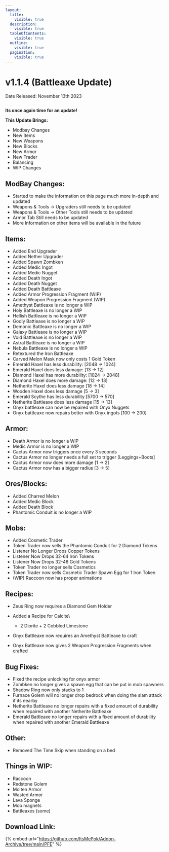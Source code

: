 ```yaml
---
layout:
  title:
    visible: true
  description:
    visible: true
  tableOfContents:
    visible: true
  outline:
    visible: true
  pagination:
    visible: true
---
```


# v1.1.4 (Battleaxe Update)

Date Released: November 13th 2023

<figure><img src="broken-reference" alt=""><figcaption></figcaption></figure>

**Its once again time for an update!**

**This Update Brings:**

* Modbay Changes
* New Items
* New Weapons
* New Blocks
* New Armor
* New Trader
* Balancing
* WIP Changes

## ModBay Changes:

* Started to make the information on this page much more in-depth and updated
* Weapons & Tools -> Upgraders still needs to be updated
* Weapons & Tools -> Other Tools still needs to be updated
* Armor Tab Still needs to be updated
* More Information on other items will be available in the future



## Items:

* Added End Upgrader
* Added Nether Upgrader
* Added Spawn Zombken
* Added Medic Ingot
* Added Medic Nugget
* Added Death Ingot
* Added Death Nugget
* Added Death Battleaxe
* Added Armor Progression Fragment (WIP)
* Added Weapon Progression Fragment (WIP)
* Amethyst Battleaxe is no longer a WIP
* Holy Battleaxe is no longer a WIP
* Hellish Battleaxe is no longer a WIP
* Godly Battleaxe is no longer a WIP
* Demonic Battleaxe is no longer a WIP
* Galaxy Battleaxe is no longer a WIP
* Void Battleaxe is no longer a WIP
* Astral Battleaxe is no longer a WIP
* Nebula Battleaxe is no longer a WIP
* Retextured the Iron Battleaxe
* Carved Melon Mask now only costs 1 Gold Token
* Emerald Haxel has less durability: \[2048 -> 1024]
* Emerald Haxel does less damage: \[13 -> 12]
* Diamond Haxel has more durability: \[1024 -> 2048]
* Diamond Haxel does more damage: \[12 -> 13]
* Netherite Haxel does less damage \[18 -> 14]
* Wooden Haxel does less damage \[5 -> 3]
* Emerald Scythe has less durability \[5700 -> 570]
* Netherite Battleaxe does less damage \[15 -> 13]
* Onyx battleaxe can now be repaired with Onyx Nuggets
* Onyx battleaxe now repairs better with Onyx ingots \[100 -> 200]

## Armor:

* Death Armor is no longer a WIP
* Medic Armor is no longer a WIP
* Cactus Armor now triggers once every 3 seconds
* Cactus Armor no longer needs a full set to trigger \[Leggings+Boots]
* Cactus Armor now does more damage \[1 -> 2]
* Cactus Armor now has a bigger radius \[3 -> 5]

## Ores/Blocks:

* Added Charred Melon
* Added Medic Block
* Added Death Block
* Phantomic Conduit is no longer a WIP

## Mobs:

* Added Cosmetic Trader
* Token Trader now sells the Phantomic Conduit for 2 Diamond Tokens
* Listener No Longer Drops Copper Tokens
* Listener Now Drops 32-64 Iron Tokens
* Listener Now Drops 32-48 Gold Tokens
* Token Trader no longer sells Cosmetics
* Token Trader now sells Cosmetic Trader Spawn Egg for 1 Iron Token
* (WIP) Raccoon now has proper animations

## Recipes:

* Zeus Ring now requires a Diamond Gem Holder
* Added a Recipe for Calcite\

  * 2 Diorite + 2 Cobbled Limestone
* Onyx Battleaxe now requires an Amethyst Battleaxe to craft
* Onyx Battleaxe now gives 2 Weapon Progression Fragments when crafted

## Bug Fixes:

* Fixed the recipe unlocking for onyx armor
* Zombken no longer gives a spawn egg that can be put in mob spawners
* Shadow Ring now only stacks to 1
* Furnace Golem will no longer drop bedrock when doing the slam attack if its nearby
* Netherite Battleaxe no longer repairs with a fixed amount of durability when repaired with another Netherite Battleaxe
* Emerald Battleaxe no longer repairs with a fixed amount of durability when repaired with another Emerald Battleaxe

## Other:

* Removed The Time Skip when standing on a bed

## Things in WIP:

* Raccoon
* Redstone Golem
* Molten Armor
* Wasted Armor
* Lava Sponge
* Mob magnets
* Battleaxes (some)

## Download Link:&#x20;

{% embed url="https://github.com/ItsMePok/Addon-Archive/tree/main/PFE" %}
